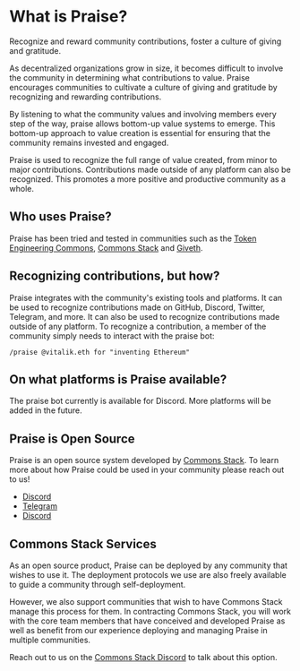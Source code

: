 # What is Praise?

Recognize and reward community contributions, foster a culture of giving and gratitude.

As decentralized organizations grow in size, it becomes difficult to involve the community in determining what contributions to value. Praise encourages communities to cultivate a culture of giving and gratitude by recognizing and rewarding contributions.

By listening to what the community values and involving members every step of the way, praise allows bottom-up value systems to emerge. This bottom-up approach to value creation is essential for ensuring that the community remains invested and engaged.

Praise is used to recognize the full range of value created, from minor to major contributions. Contributions made outside of any platform can also be recognized. This promotes a more positive and productive community as a whole.

## Who uses Praise?

Praise has been tried and tested in communities such as the [Token Engineering Commons](https://tecommons.org), [Commons Stack](https://commonsstack.org) and [Giveth](https://giveth.io).

## Recognizing contributions, but how?

Praise integrates with the community's existing tools and platforms. It can be used to recognize contributions made on GitHub, Discord, Twitter, Telegram, and more. It can also be used to recognize contributions made outside of any platform. To recognize a contribution, a member of the community simply needs to interact with the praise bot:

```
/praise @vitalik.eth for "inventing Ethereum"
```

## On what platforms is Praise available?

The praise bot currently is available for Discord. More platforms will be added in the future.

## Praise is Open Source

Praise is an open source system developed by [Commons Stack](https://commonsstack.org). To learn more about how Praise could be used in your community please reach out to us!

- [Discord](http://discord.link/commonsstack)
- [Telegram](https://t.me/joinchat/HGrjjRS2PoowbH1ODuefuA)
- [Discord](https://twitter.com/commonsstack)

## Commons Stack Services

As an open source product, Praise can be deployed by any community that wishes to use it. The deployment protocols we use are also freely available to guide a community through self-deployment.

However, we also support communities that wish to have Commons Stack manage this process for them. In contracting Commons Stack, you will work with the core team members that have conceived and developed Praise as well as benefit from our experience deploying and managing Praise in multiple communities.

Reach out to us on the [Commons Stack Discord](http://discord.link/commonsstack) to talk about this option.
